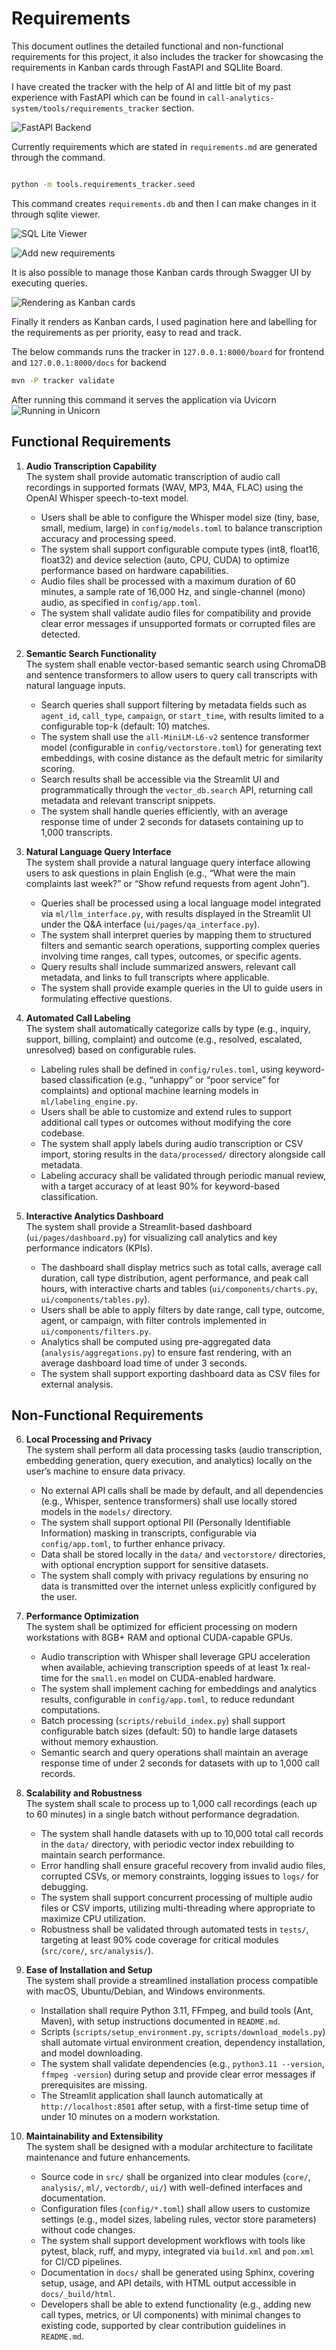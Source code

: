 # Requirements

This document outlines the detailed functional and non-functional requirements for this project, it also includes the tracker for showcasing the requirements in Kanban cards through FastAPI and SQLlite Board.

I have created the tracker with the help of AI and little bit of my past experience with FastAPI which can be found in `call-analytics-system/tools/requirements_tracker` section. 

![FastAPI Backend](images/tool-tracker/backend-for-board.png) 

Currently requirements which are stated in `requirements.md` are generated through the command.

```bash

python -m tools.requirements_tracker.seed

```
This command creates `requirements.db` and then I can make changes in it through sqlite viewer.

![SQL Lite Viewer](images/tool-tracker/sqlite-db-viewer.png)

![Add new requirements](images/tool-tracker/adding-new-requirements.png)

It is also possible to manage those Kanban cards through Swagger UI by executing queries.

![Rendering as Kanban cards](images/tool-tracker/Requirement-board.png)

Finally it renders as Kanban cards, I used pagination here and labelling for the requirements as per priority, easy to read and track.

The below commands runs the tracker in `127.0.0.1:8000/board` for frontend and `127.0.0.1:8000/docs` for backend

```bash
mvn -P tracker validate   
```
After running this command it serves the application via Uvicorn
![Running in Unicorn](images/tool-tracker/uvicorn.png)

## Functional Requirements

1. **Audio Transcription Capability**  
   The system shall provide automatic transcription of audio call recordings in supported formats (WAV, MP3, M4A, FLAC) using the OpenAI Whisper speech-to-text model.

   - Users shall be able to configure the Whisper model size (tiny, base, small, medium, large) in `config/models.toml` to balance transcription accuracy and processing speed.
   - The system shall support configurable compute types (int8, float16, float32) and device selection (auto, CPU, CUDA) to optimize performance based on hardware capabilities.
   - Audio files shall be processed with a maximum duration of 60 minutes, a sample rate of 16,000 Hz, and single-channel (mono) audio, as specified in `config/app.toml`.
   - The system shall validate audio files for compatibility and provide clear error messages if unsupported formats or corrupted files are detected.

2. **Semantic Search Functionality**  
   The system shall enable vector-based semantic search using ChromaDB and sentence transformers to allow users to query call transcripts with natural language inputs.

   - Search queries shall support filtering by metadata fields such as `agent_id`, `call_type`, `campaign`, or `start_time`, with results limited to a configurable top-k (default: 10) matches.
   - The system shall use the `all-MiniLM-L6-v2` sentence transformer model (configurable in `config/vectorstore.toml`) for generating text embeddings, with cosine distance as the default metric for similarity scoring.
   - Search results shall be accessible via the Streamlit UI and programmatically through the `vector_db.search` API, returning call metadata and relevant transcript snippets.
   - The system shall handle queries efficiently, with an average response time of under 2 seconds for datasets containing up to 1,000 transcripts.

3. **Natural Language Query Interface**  
   The system shall provide a natural language query interface allowing users to ask questions in plain English (e.g., “What were the main complaints last week?” or “Show refund requests from agent John”).

   - Queries shall be processed using a local language model integrated via `ml/llm_interface.py`, with results displayed in the Streamlit UI under the Q&A interface (`ui/pages/qa_interface.py`).
   - The system shall interpret queries by mapping them to structured filters and semantic search operations, supporting complex queries involving time ranges, call types, outcomes, or specific agents.
   - Query results shall include summarized answers, relevant call metadata, and links to full transcripts where applicable.
   - The system shall provide example queries in the UI to guide users in formulating effective questions.

4. **Automated Call Labeling**  
   The system shall automatically categorize calls by type (e.g., inquiry, support, billing, complaint) and outcome (e.g., resolved, escalated, unresolved) based on configurable rules.

   - Labeling rules shall be defined in `config/rules.toml`, using keyword-based classification (e.g., “unhappy” or “poor service” for complaints) and optional machine learning models in `ml/labeling_engine.py`.
   - Users shall be able to customize and extend rules to support additional call types or outcomes without modifying the core codebase.
   - The system shall apply labels during audio transcription or CSV import, storing results in the `data/processed/` directory alongside call metadata.
   - Labeling accuracy shall be validated through periodic manual review, with a target accuracy of at least 90% for keyword-based classification.

5. **Interactive Analytics Dashboard**  
   The system shall provide a Streamlit-based dashboard (`ui/pages/dashboard.py`) for visualizing call analytics and key performance indicators (KPIs).
   - The dashboard shall display metrics such as total calls, average call duration, call type distribution, agent performance, and peak call hours, with interactive charts and tables (`ui/components/charts.py`, `ui/components/tables.py`).
   - Users shall be able to apply filters by date range, call type, outcome, agent, or campaign, with filter controls implemented in `ui/components/filters.py`.
   - Analytics shall be computed using pre-aggregated data (`analysis/aggregations.py`) to ensure fast rendering, with an average dashboard load time of under 3 seconds.
   - The system shall support exporting dashboard data as CSV files for external analysis.

## Non-Functional Requirements

6. **Local Processing and Privacy**  
   The system shall perform all data processing tasks (audio transcription, embedding generation, query execution, and analytics) locally on the user’s machine to ensure data privacy.

   - No external API calls shall be made by default, and all dependencies (e.g., Whisper, sentence transformers) shall use locally stored models in the `models/` directory.
   - The system shall support optional PII (Personally Identifiable Information) masking in transcripts, configurable via `config/app.toml`, to further enhance privacy.
   - Data shall be stored locally in the `data/` and `vectorstore/` directories, with optional encryption support for sensitive datasets.
   - The system shall comply with privacy regulations by ensuring no data is transmitted over the internet unless explicitly configured by the user.

7. **Performance Optimization**  
   The system shall be optimized for efficient processing on modern workstations with 8GB+ RAM and optional CUDA-capable GPUs.

   - Audio transcription with Whisper shall leverage GPU acceleration when available, achieving transcription speeds of at least 1x real-time for the `small.en` model on CUDA-enabled hardware.
   - The system shall implement caching for embeddings and analytics results, configurable in `config/app.toml`, to reduce redundant computations.
   - Batch processing (`scripts/rebuild_index.py`) shall support configurable batch sizes (default: 50) to handle large datasets without memory exhaustion.
   - Semantic search and query operations shall maintain an average response time of under 2 seconds for datasets with up to 1,000 call records.

8. **Scalability and Robustness**  
   The system shall scale to process up to 1,000 call recordings (each up to 60 minutes) in a single batch without performance degradation.

   - The system shall handle datasets with up to 10,000 total call records in the `data/` directory, with periodic vector index rebuilding to maintain search performance.
   - Error handling shall ensure graceful recovery from invalid audio files, corrupted CSVs, or memory constraints, logging issues to `logs/` for debugging.
   - The system shall support concurrent processing of multiple audio files or CSV imports, utilizing multi-threading where appropriate to maximize CPU utilization.
   - Robustness shall be validated through automated tests in `tests/`, targeting at least 90% code coverage for critical modules (`src/core/`, `src/analysis/`).

9. **Ease of Installation and Setup**  
   The system shall provide a streamlined installation process compatible with macOS, Ubuntu/Debian, and Windows environments.

   - Installation shall require Python 3.11, FFmpeg, and build tools (Ant, Maven), with setup instructions documented in `README.md`.
   - Scripts (`scripts/setup_environment.py`, `scripts/download_models.py`) shall automate virtual environment creation, dependency installation, and model downloading.
   - The system shall validate dependencies (e.g., `python3.11 --version`, `ffmpeg -version`) during setup and provide clear error messages if prerequisites are missing.
   - The Streamlit application shall launch automatically at `http://localhost:8501` after setup, with a first-time setup time of under 10 minutes on a modern workstation.

10. **Maintainability and Extensibility**  
    The system shall be designed with a modular architecture to facilitate maintenance and future enhancements.
    - Source code in `src/` shall be organized into clear modules (`core/`, `analysis/`, `ml/`, `vectordb/`, `ui/`) with well-defined interfaces and documentation.
    - Configuration files (`config/*.toml`) shall allow users to customize settings (e.g., model sizes, labeling rules, vector store parameters) without code changes.
    - The system shall support development workflows with tools like pytest, black, ruff, and mypy, integrated via `build.xml` and `pom.xml` for CI/CD pipelines.
    - Documentation in `docs/` shall be generated using Sphinx, covering setup, usage, and API details, with HTML output accessible in `docs/_build/html`.
    - Developers shall be able to extend functionality (e.g., adding new call types, metrics, or UI components) with minimal changes to existing code, supported by clear contribution guidelines in `README.md`.
